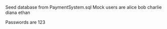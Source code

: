 Seed database from PaymentSystem.sql
Mock users are
alice
bob
charlie
diana
ethan

Passwords are 123
